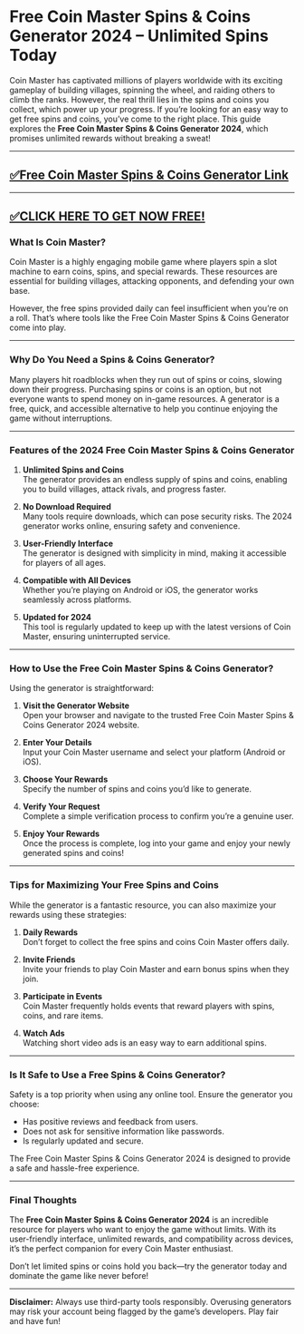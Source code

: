 # **Free Coin Master Spins & Coins Generator 2024 – Unlimited Spins Today**  

Coin Master has captivated millions of players worldwide with its exciting gameplay of building villages, spinning the wheel, and raiding others to climb the ranks. However, the real thrill lies in the spins and coins you collect, which power up your progress. If you’re looking for an easy way to get free spins and coins, you’ve come to the right place. This guide explores the **Free Coin Master Spins & Coins Generator 2024**, which promises unlimited rewards without breaking a sweat!  

--------------------------------------------
[✅Free Coin Master Spins & Coins Generator Link](https://freeforyou.xyz/coinmaster/)
--------------------------------------------

--------------------------------------------
[✅CLICK HERE TO GET NOW FREE!](https://freeforyou.xyz/coinmaster/)
--------------------------------------------



### **What Is Coin Master?**  
Coin Master is a highly engaging mobile game where players spin a slot machine to earn coins, spins, and special rewards. These resources are essential for building villages, attacking opponents, and defending your own base.  

However, the free spins provided daily can feel insufficient when you’re on a roll. That’s where tools like the Free Coin Master Spins & Coins Generator come into play.  

---

### **Why Do You Need a Spins & Coins Generator?**  
Many players hit roadblocks when they run out of spins or coins, slowing down their progress. Purchasing spins or coins is an option, but not everyone wants to spend money on in-game resources. A generator is a free, quick, and accessible alternative to help you continue enjoying the game without interruptions.  

---

### **Features of the 2024 Free Coin Master Spins & Coins Generator**  
1. **Unlimited Spins and Coins**  
   The generator provides an endless supply of spins and coins, enabling you to build villages, attack rivals, and progress faster.  

2. **No Download Required**  
   Many tools require downloads, which can pose security risks. The 2024 generator works online, ensuring safety and convenience.  

3. **User-Friendly Interface**  
   The generator is designed with simplicity in mind, making it accessible for players of all ages.  

4. **Compatible with All Devices**  
   Whether you’re playing on Android or iOS, the generator works seamlessly across platforms.  

5. **Updated for 2024**  
   This tool is regularly updated to keep up with the latest versions of Coin Master, ensuring uninterrupted service.  

---

### **How to Use the Free Coin Master Spins & Coins Generator?**  
Using the generator is straightforward:  

1. **Visit the Generator Website**  
   Open your browser and navigate to the trusted Free Coin Master Spins & Coins Generator 2024 website.  

2. **Enter Your Details**  
   Input your Coin Master username and select your platform (Android or iOS).  

3. **Choose Your Rewards**  
   Specify the number of spins and coins you’d like to generate.  

4. **Verify Your Request**  
   Complete a simple verification process to confirm you’re a genuine user.  

5. **Enjoy Your Rewards**  
   Once the process is complete, log into your game and enjoy your newly generated spins and coins!  

---

### **Tips for Maximizing Your Free Spins and Coins**  
While the generator is a fantastic resource, you can also maximize your rewards using these strategies:  

1. **Daily Rewards**  
   Don’t forget to collect the free spins and coins Coin Master offers daily.  

2. **Invite Friends**  
   Invite your friends to play Coin Master and earn bonus spins when they join.  

3. **Participate in Events**  
   Coin Master frequently holds events that reward players with spins, coins, and rare items.  

4. **Watch Ads**  
   Watching short video ads is an easy way to earn additional spins.  

---

### **Is It Safe to Use a Free Spins & Coins Generator?**  
Safety is a top priority when using any online tool. Ensure the generator you choose:  
- Has positive reviews and feedback from users.  
- Does not ask for sensitive information like passwords.  
- Is regularly updated and secure.  

The Free Coin Master Spins & Coins Generator 2024 is designed to provide a safe and hassle-free experience.  

---

### **Final Thoughts**  
The **Free Coin Master Spins & Coins Generator 2024** is an incredible resource for players who want to enjoy the game without limits. With its user-friendly interface, unlimited rewards, and compatibility across devices, it’s the perfect companion for every Coin Master enthusiast.  

Don’t let limited spins or coins hold you back—try the generator today and dominate the game like never before!  

---

**Disclaimer:** Always use third-party tools responsibly. Overusing generators may risk your account being flagged by the game’s developers. Play fair and have fun!  

